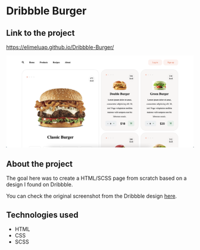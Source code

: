 # Dribbble Burger

## Link to the project

https://elimeluap.github.io/Dribbble-Burger/

![Dribbble Burger Screenshot](https://github.com/elimeluap/Dribbble-Burger/blob/master/screen-dribbble-burger.png?raw=true)

## About the project

The goal here was to create a HTML/SCSS page from scratch based on a design I found on Dribbble.

You can check the original screenshot from the Dribbble design [here](https://dribbble.com/shots/12510725-Burger/attachments/4118613?mode=media).

## Technologies used

- HTML
- CSS
- SCSS
